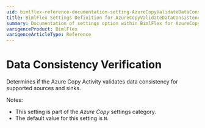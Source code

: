 ```yaml
---
uid: bimlflex-reference-documentation-setting-AzureCopyValidateDataConsistency
title: BimlFlex Settings Definition for AzureCopyValidateDataConsistency
summary: Documentation of settings option within BimlFlex for AzureCopyValidateDataConsistency
varigenceProduct: BimlFlex
varigenceArticleType: Reference
---
```


# Data Consistency Verification

Determines if the Azure Copy Activity validates data consistency for supported sources and sinks.

Notes:

* This setting is part of the *Azure Copy* settings category.
* The default value for this setting is `N`.
